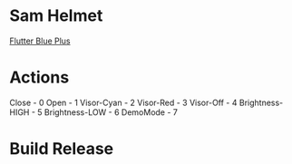 # Sam Helmet
[Flutter Blue Plus](https://pub.dev/packages/flutter_blue_plus)

# Actions
Close - 0
Open - 1
Visor-Cyan - 2
Visor-Red - 3
Visor-Off - 4
Brightness-HIGH - 5
Brightness-LOW - 6
DemoMode - 7

# Build Release